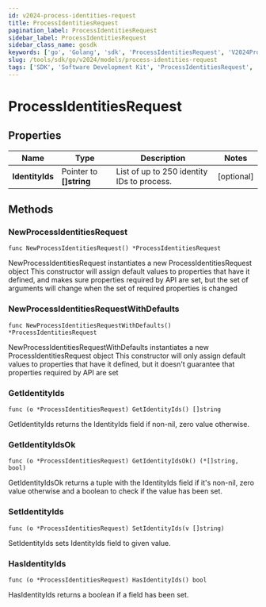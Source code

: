 ```yaml
---
id: v2024-process-identities-request
title: ProcessIdentitiesRequest
pagination_label: ProcessIdentitiesRequest
sidebar_label: ProcessIdentitiesRequest
sidebar_class_name: gosdk
keywords: ['go', 'Golang', 'sdk', 'ProcessIdentitiesRequest', 'V2024ProcessIdentitiesRequest'] 
slug: /tools/sdk/go/v2024/models/process-identities-request
tags: ['SDK', 'Software Development Kit', 'ProcessIdentitiesRequest', 'V2024ProcessIdentitiesRequest']
---
```


# ProcessIdentitiesRequest

## Properties

Name | Type | Description | Notes
------------ | ------------- | ------------- | -------------
**IdentityIds** | Pointer to **[]string** | List of up to 250 identity IDs to process. | [optional] 

## Methods

### NewProcessIdentitiesRequest

`func NewProcessIdentitiesRequest() *ProcessIdentitiesRequest`

NewProcessIdentitiesRequest instantiates a new ProcessIdentitiesRequest object
This constructor will assign default values to properties that have it defined,
and makes sure properties required by API are set, but the set of arguments
will change when the set of required properties is changed

### NewProcessIdentitiesRequestWithDefaults

`func NewProcessIdentitiesRequestWithDefaults() *ProcessIdentitiesRequest`

NewProcessIdentitiesRequestWithDefaults instantiates a new ProcessIdentitiesRequest object
This constructor will only assign default values to properties that have it defined,
but it doesn't guarantee that properties required by API are set

### GetIdentityIds

`func (o *ProcessIdentitiesRequest) GetIdentityIds() []string`

GetIdentityIds returns the IdentityIds field if non-nil, zero value otherwise.

### GetIdentityIdsOk

`func (o *ProcessIdentitiesRequest) GetIdentityIdsOk() (*[]string, bool)`

GetIdentityIdsOk returns a tuple with the IdentityIds field if it's non-nil, zero value otherwise
and a boolean to check if the value has been set.

### SetIdentityIds

`func (o *ProcessIdentitiesRequest) SetIdentityIds(v []string)`

SetIdentityIds sets IdentityIds field to given value.

### HasIdentityIds

`func (o *ProcessIdentitiesRequest) HasIdentityIds() bool`

HasIdentityIds returns a boolean if a field has been set.


